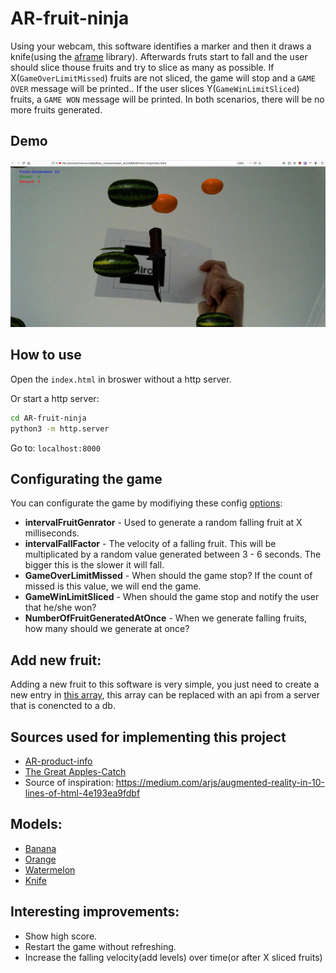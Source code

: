 # AR-fruit-ninja

Using your webcam, this software identifies a marker and then it draws a knife(using the [aframe](https://aframe.io/) library). Afterwards fruts start to fall and the user should slice thouse fruits and try to slice as many as possible. If X(`GameOverLimitMissed`) fruits are not sliced, the game will stop and  a `GAME OVER` message will be printed.. If the user slices Y(`GameWinLimitSliced`) fruits, a `GAME WON` message will be printed. In both scenarios, there will be no more fruits generated.


## Demo

![Demo](demo.jpeg)

## How to use

Open the `index.html` in broswer without a http server.

Or start a http server:

```bash
cd AR-fruit-ninja
python3 -m http.server
```

Go to: `localhost:8000`

## Configurating the game

You can configurate the game by modifiying these config [options](js/config.js):

 - **intervalFruitGenrator** - Used to generate a random falling fruit at X milliseconds.
 - **intervalFallFactor** - The velocity of a falling fruit. This will be multiplicated by a random value generated between 3 - 6 seconds. The bigger this is the slower it will fall.
 - **GameOverLimitMissed** - When should the game stop? If the count of missed is this value, we will end the game.
 - **GameWinLimitSliced** - When should the game stop and notify the user that he/she won?
 - **NumberOfFruitGeneratedAtOnce** - When we generate falling fruits, how many should we generate at once?

## Add new fruit:

Adding a new fruit to this software is very simple, you just need to create a new entry in [this array](js/config.js), this array can be replaced with an api from a server that is conencted to a db.



## Sources used for implementing this project

 - [AR-product-info](https://github.com/chreniuc/AR-product-info)
 - [The Great Apples-Catch](https://github.com/Sebiee/catch-boxes)
 - Source of inspiration: https://medium.com/arjs/augmented-reality-in-10-lines-of-html-4e193ea9fdbf


## Models:

 - [Banana](https://sketchfab.com/3d-models/banana-3d-scan-c4f9b194abca4db7b4cd0ec6270f9d60)
 - [Orange](https://sketchfab.com/3d-models/fresh-orange-0896dc31d5154c97aa3f24e8ec1277aa)
 - [Watermelon](https://sketchfab.com/3d-models/watermelon-526d00c728a24311bfbec50bf54142ca)
 - [Knife](https://sketchfab.com/3d-models/knife-7746283c634c4855b7e2b08351ab44dd)

## Interesting improvements:

 - Show high score.
 - Restart the game without refreshing.
 - Increase the falling velocity(add levels) over time(or after X sliced fruits)